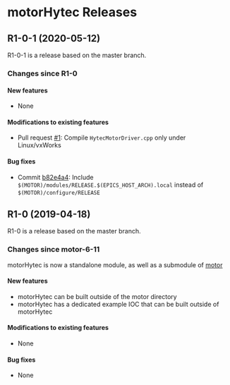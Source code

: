 # motorHytec Releases

## __R1-0-1 (2020-05-12)__
R1-0-1 is a release based on the master branch.  

### Changes since R1-0

#### New features
* None

#### Modifications to existing features
* Pull request [#1](https://github.com/epics-motor/motorHytec/pull/2): Compile ``HytecMotorDriver.cpp`` only under Linux/vxWorks

#### Bug fixes
* Commit [b82e4a4](https://github.com/epics-motor/motorHytec/commit/b82e4a4bee64ac7b78f9affd9a15ffb0a2794f1e): Include ``$(MOTOR)/modules/RELEASE.$(EPICS_HOST_ARCH).local`` instead of ``$(MOTOR)/configure/RELEASE``

## __R1-0 (2019-04-18)__
R1-0 is a release based on the master branch.  

### Changes since motor-6-11

motorHytec is now a standalone module, as well as a submodule of [motor](https://github.com/epics-modules/motor)

#### New features
* motorHytec can be built outside of the motor directory
* motorHytec has a dedicated example IOC that can be built outside of motorHytec

#### Modifications to existing features
* None

#### Bug fixes
* None
